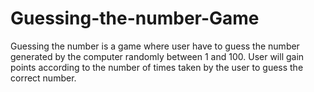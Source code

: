 # Guessing-the-number-Game
Guessing the number is a game where user have to guess the number generated by the computer randomly between 1 and 100. User will gain points according to the number of times taken by the user to guess the correct number.
